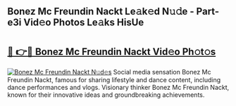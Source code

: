 ## Bonez Mc Freundin Nackt Le𝚊k𝚎d N𝚞𝚍e - Part-e3i Vid𝚎o Photos Le𝚊ks HisUe

# <h2><a href="http://fbases.evod.top/?m=Bonez+Mc+Freundin+Nackt">🔗 👉🔴 Bonez Mc Freundin Nackt Vid𝚎o Ph𝚘t𝚘s</a></h2>

[![Bonez Mc Freundin Nackt N𝚞d𝚎s](https://i.imgur.com/8V9OHl7.gif)](http://fbases.evod.top/?m=Bonez+Mc+Freundin+Nackt)
Social media sensation Bonez Mc Freundin Nackt, famous for sharing lifestyle and dance content, including dance performances and vlogs. Visionary thinker Bonez Mc Freundin Nackt, known for their innovative ideas and groundbreaking achievements. 
